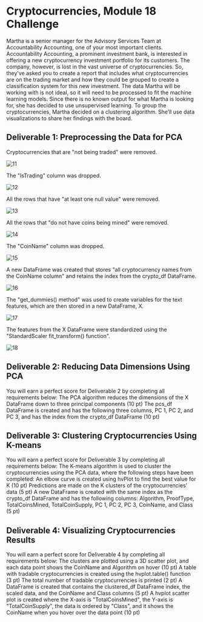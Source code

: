 # Cryptocurrencies, Module 18 Challenge

Martha is a senior manager for the Advisory Services Team at Accountability Accounting, one of your most important clients. Accountability Accounting, a prominent investment bank, is interested in offering a new cryptocurrency investment portfolio for its customers. The company, however, is lost in the vast universe of cryptocurrencies. So, they’ve asked you to create a report that includes what cryptocurrencies are on the trading market and how they could be grouped to create a classification system for this new investment.
The data Martha will be working with is not ideal, so it will need to be processed to fit the machine learning models. Since there is no known output for what Martha is looking for, she has decided to use unsupervised learning. To group the cryptocurrencies, Martha decided on a clustering algorithm. She’ll use data visualizations to share her findings with the board.


## Deliverable 1: Preprocessing the Data for PCA

Cryptocurrencies that are "not being traded" were removed.

![11](Images/11.png)

The "IsTrading" column was dropped.

![12](Images/12.png)

All the rows that have "at least one null value" were removed.

![13](Images/13.png)

All the rows that "do not have coins being mined" were removed.

![14](Images/14.png)

The "CoinName" column was dropped.

![15](Images/15.png)

A new DataFrame was created that stores "all cryptocurrency names from the CoinName column" and retains the index from the crypto_df DataFrame.

![16](Images/16.png)

The "get_dummies() method" was used to create variables for the text features, which are then stored in a new DataFrame, X.

![17](Images/17.png)

The features from the X DataFrame were standardized using the "StandardScaler fit_transform() function".

![18](Images/18.png)


## Deliverable 2: Reducing Data Dimensions Using PCA

You will earn a perfect score for Deliverable 2 by completing all requirements below:
The PCA algorithm reduces the dimensions of the X DataFrame down to three principal components (10 pt)
The pcs_df DataFrame is created and has the following three columns, PC 1, PC 2, and PC 3, and has the index from the crypto_df DataFrame (10 pt)


## Deliverable 3: Clustering Cryptocurrencies Using K-means

You will earn a perfect score for Deliverable 3 by completing all requirements below:
The K-means algorithm is used to cluster the cryptocurrencies using the PCA data, where the following steps have been completed:
An elbow curve is created using hvPlot to find the best value for K (10 pt)
Predictions are made on the K clusters of the cryptocurrencies’ data (5 pt)
A new DataFrame is created with the same index as the crypto_df DataFrame and has the following columns: Algorithm, ProofType, TotalCoinsMined, TotalCoinSupply, PC 1, PC 2, PC 3, CoinName, and Class (5 pt)


## Deliverable 4: Visualizing Cryptocurrencies Results

You will earn a perfect score for Deliverable 4 by completing all requirements below:
The clusters are plotted using a 3D scatter plot, and each data point shows the CoinName and Algorithm on hover (10 pt)
A table with tradable cryptocurrencies is created using the hvplot.table() function (3 pt)
The total number of tradable cryptocurrencies is printed (2 pt)
A DataFrame is created that contains the clustered_df DataFrame index, the scaled data, and the CoinName and Class columns (5 pt)
A hvplot scatter plot is created where the X-axis is "TotalCoinsMined", the Y-axis is "TotalCoinSupply", the data is ordered by "Class", and it shows the CoinName when you hover over the data point (10 pt)
